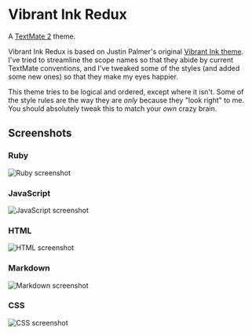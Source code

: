 # Vibrant Ink Redux

A [TextMate 2][textmate] theme.

Vibrant Ink Redux is based on Justin Palmer's original [Vibrant Ink theme][original]. I've tried to streamline the scope names so that they abide by current TextMate conventions, and I've tweaked some of the styles (and added some new ones) so that they make my eyes happier.

This theme tries to be logical and ordered, except where it isn't. Some of the style rules are the way they are _only_ because they "look right" to me. You should absolutely tweak this to match your _own_ crazy brain.

[textmate]: https://github.com/textmate/textmate
[original]: http://alternateidea.com/blog/articles/2006/1/3/textmate-vibrant-ink-theme-and-prototype-bundle

## Screenshots

### Ruby

![Ruby screenshot](http://i.imgur.com/nb49z.png)

### JavaScript

![JavaScript screenshot](http://i.imgur.com/v75Kr.png)

### HTML

![HTML screenshot](http://i.imgur.com/t9Sl5.png)

### Markdown

![Markdown screenshot](http://i.imgur.com/BgyQj.png)

### CSS

![CSS screenshot](http://i.imgur.com/WAIBI.png)